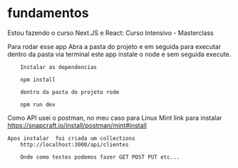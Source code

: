 # fundamentos
Estou fazendo o curso Next.JS e React: Curso Intensivo - Masterclass 

Para rodar esse app 
        Abra a pasta do projeto e em seguida para executar dentro da pasta via terminal este app instale o node e sem seguida execute.

        Instalar as dependencias 
        
        npm install 

        dentro da pasta do projeto rode 

        npm run dev


Como API usei o postman, no meu caso para Linux Mint 
    link para instalar 
    https://snapcraft.io/install/postman/mint#install

    Apos instalar  foi criada um collections 
        http://localhost:3000/api/clientes 

        Onde como testes podemos fazer GET POST PUT etc...

        